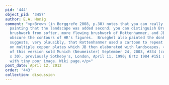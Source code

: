 ```yaml
---
pid: '444'
object_pid: '3457'
author: E.A. Honig
comment: "<p>Brown (in Borggrefe 2008, p.30) notes that you can really see in this
  painting that the landscape was added second; you can distinguish Brueghel's precise
  brushwork from softer, more flowing brushwork of Rottenhammer, and JB's brush strokes
  obscure the contours of HR's figures.  Brueghel also painted the donkey.<br />Brown
  suggests, very plausibly, that Rottenhammer used a cartoon to repeat these figures
  on multiple copper plates which JB then elaborated with landscapes. </p><p>Copy
  of this version sold Munich (Neumeister) September 24, 2003, #334 (copper, 23.5
  x 30), previously Sotheby's, London, April 11, 1990; Ertz 1984 #151 as Jan the Younger
  with tiny poor image. Wiki page.</p>"
post_date: April 12, 2012
order: '443'
collection: discussion
---
```


